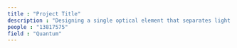 ```yaml
---
title : "Project Title"
description : "Designing a single optical element that separates light spatially depending on its OAM content."
people : "13817575"
field : "Quantum"
---
```


